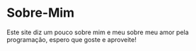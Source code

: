 # Sobre-Mim
Este site diz um pouco sobre mim e meu sobre meu amor pela programação, espero que goste e aproveite!
